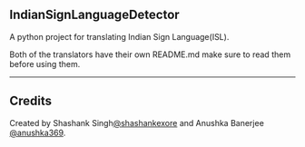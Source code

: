 ## IndianSignLanguageDetector
A python project for translating Indian Sign Language(ISL).

Both of the translators have their own README.md make sure to read them before using them.

---

## Credits
Created by Shashank Singh[@shashankexore](https://github.com/shashankexore) and Anushka Banerjee [@anushka369](https://github.com/anushka369).
